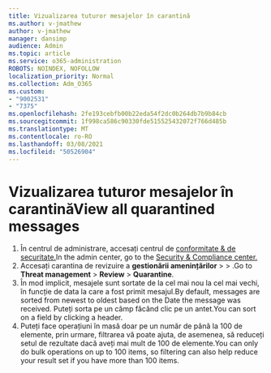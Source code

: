 ```yaml
---
title: Vizualizarea tuturor mesajelor în carantină
ms.author: v-jmathew
author: v-jmathew
manager: dansimp
audience: Admin
ms.topic: article
ms.service: o365-administration
ROBOTS: NOINDEX, NOFOLLOW
localization_priority: Normal
ms.collection: Adm_O365
ms.custom:
- "9002531"
- "7375"
ms.openlocfilehash: 2fe193cebfb00b22eda54f2dc0b264db7b9b84cb
ms.sourcegitcommit: 1f998ca586c90330fde515525432072f766d485b
ms.translationtype: MT
ms.contentlocale: ro-RO
ms.lasthandoff: 03/08/2021
ms.locfileid: "50526904"
---
```

# <a name="view-all-quarantined-messages"></a><span data-ttu-id="95559-102">Vizualizarea tuturor mesajelor în carantină</span><span class="sxs-lookup"><span data-stu-id="95559-102">View all quarantined messages</span></span>

1. <span data-ttu-id="95559-103">În centrul de administrare, accesați centrul de [conformitate & de securitate.](https://go.microsoft.com/fwlink/p/?linkid=2077143)</span><span class="sxs-lookup"><span data-stu-id="95559-103">In the admin center, go to the [Security & Compliance center.](https://go.microsoft.com/fwlink/p/?linkid=2077143)</span></span>
2. <span data-ttu-id="95559-104">Accesați carantina de revizuire a **gestionării amenințărilor**  >    >  .</span><span class="sxs-lookup"><span data-stu-id="95559-104">Go to **Threat management** > **Review** > **Quarantine**.</span></span>
3. <span data-ttu-id="95559-105">În mod implicit, mesajele sunt sortate de la cel mai nou la cel mai vechi, în funcție de data la care a fost primit mesajul.</span><span class="sxs-lookup"><span data-stu-id="95559-105">By default, messages are sorted from newest to oldest based on the Date the message was received.</span></span> <span data-ttu-id="95559-106">Puteți sorta pe un câmp făcând clic pe un antet.</span><span class="sxs-lookup"><span data-stu-id="95559-106">You can sort on a field by clicking a header.</span></span>
4. <span data-ttu-id="95559-107">Puteți face operațiuni în masă doar pe un număr de până la 100 de elemente, prin urmare, filtrarea vă poate ajuta, de asemenea, să reduceți setul de rezultate dacă aveți mai mult de 100 de elemente.</span><span class="sxs-lookup"><span data-stu-id="95559-107">You can only do bulk operations on up to 100 items, so filtering can also help reduce your result set if you have more than 100 items.</span></span>
